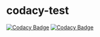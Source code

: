 # codacy-test
[![Codacy Badge](https://api.codacy.com/project/badge/Grade/403f67858ef34e75b4be3e002cf3e4d7)](https://app.codacy.com/gh/andres-mesa-dh/codacy-test?utm_source=github.com&utm_medium=referral&utm_content=andres-mesa-dh/codacy-test&utm_campaign=Badge_Grade)
[![Codacy Badge](https://app.codacy.com/project/badge/Coverage/48dad283f3da462680a70c5cc88246ef)](https://www.codacy.com/gh/andres-mesa-dh/codacy-test/dashboard?utm_source=github.com&utm_medium=referral&utm_content=andres-mesa-dh/codacy-test&utm_campaign=Badge_Coverage)
